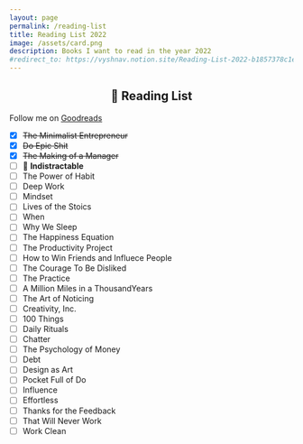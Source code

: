 ```yaml
---	
layout: page
permalink: /reading-list
title: Reading List 2022
image: /assets/card.png
description: Books I want to read in the year 2022
#redirect_to: https://vyshnav.notion.site/Reading-List-2022-b1857378c1e946289f2df87bf0436eea
---
```

<h2 style="text-align:center;" >📗 Reading List</h2>
<p class="text-center" >Follow me on <a href="https://www.goodreads.com/vyshnav">Goodreads</a></p>

- [x] ~~The Minimalist Entrepreneur~~
- [x] ~~Do Epic Shit~~
- [x] ~~The Making of a Manager~~
- [ ] 📖 **Indistractable**
- [ ] The Power of Habit
- [ ] Deep Work
- [ ] Mindset
- [ ] Lives of the Stoics
- [ ] When
- [ ] Why We Sleep
- [ ] The Happiness Equation
- [ ] The Productivity Project
- [ ] How to Win Friends and Influece People
- [ ] The Courage To Be Disliked
- [ ] The Practice
- [ ] A Million Miles in a ThousandYears
- [ ] The Art of Noticing
- [ ] Creativity, Inc.
- [ ] 100 Things
- [ ] Daily Rituals
- [ ] Chatter
- [ ] The Psychology of Money
- [ ] Debt
- [ ] Design as Art
- [ ] Pocket Full of Do
- [ ] Influence
- [ ] Effortless
- [ ] Thanks for the Feedback
- [ ] That Will Never Work
- [ ] Work Clean